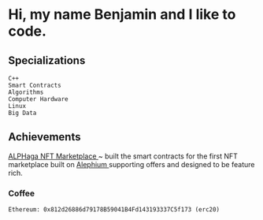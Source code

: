 # Hi, my name Benjamin and I like to code.

## Specializations
`C++` <br/>
`Smart Contracts` <br/>
`Algorithms` <br/>
`Computer Hardware` <br/>
`Linux` <br/>
`Big Data`

## Achievements
<a href="https://alphaga.app"> ALPHaga NFT Marketplace <a/> ~ built the smart contracts for the first NFT marketplace built on <a href="https://alephium.org"> Alephium <a/> supporting offers and designed to be feature rich. <br/>

### Coffee
```
Ethereum: 0x812d26886d79178B59041B4Fd143193337C5f173 (erc20)
```
